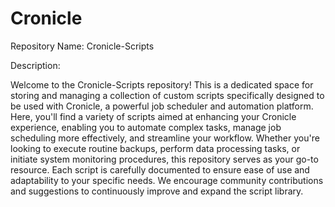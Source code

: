 # Cronicle
Repository Name: Cronicle-Scripts

Description:

Welcome to the Cronicle-Scripts repository! This is a dedicated space for storing and managing a collection of custom scripts specifically designed to be used with Cronicle, a powerful job scheduler and automation platform. Here, you'll find a variety of scripts aimed at enhancing your Cronicle experience, enabling you to automate complex tasks, manage job scheduling more effectively, and streamline your workflow. Whether you're looking to execute routine backups, perform data processing tasks, or initiate system monitoring procedures, this repository serves as your go-to resource. Each script is carefully documented to ensure ease of use and adaptability to your specific needs. We encourage community contributions and suggestions to continuously improve and expand the script library.
